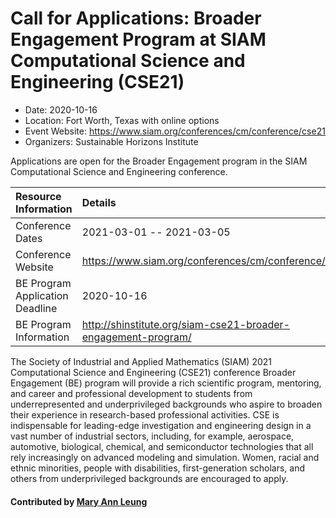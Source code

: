 # Call for Applications: Broader Engagement Program at SIAM Computational Science and Engineering (CSE21)

- Date: 2020-10-16
- Location: Fort Worth, Texas with online options
- Event Website: https://www.siam.org/conferences/cm/conference/cse21
- Organizers: Sustainable Horizons Institute
			   
Applications are open for the Broader Engagement program in the SIAM Computational Science and Engineering conference.

Resource Information | Details
:--- | :---			   
Conference Dates | 2021-03-01 -- 2021-03-05
Conference Website | https://www.siam.org/conferences/cm/conference/cse21
BE Program Application Deadline | 2020-10-16
BE Program Information | http://shinstitute.org/siam-cse21-broader-engagement-program/

The Society of Industrial and Applied Mathematics (SIAM) 2021 Computational Science and Engineering (CSE21) conference Broader Engagement (BE) program will provide a rich scientific program, mentoring, and career and professional development to students from underrepresented and underprivileged backgrounds who aspire to broaden their experience in research-based professional activities.  CSE is indispensable for leading-edge investigation and engineering design in a vast number of industrial sectors, including, for example, aerospace, automotive, biological, chemical, and semiconductor technologies that all rely increasingly on advanced modeling and simulation. Women, racial and ethnic minorities, people with disabilities, first-generation scholars, and others from underprivileged backgrounds are encouraged to apply.

#### Contributed by [Mary Ann Leung](https://github.com/shinstitute "Mary Ann Leung GitHub profile")

<!---
Publish: yes
Categories: Collaboration
Topics: conferences and workshops
Level: 2
Prerequisites: default
Aggregate: none
--->
